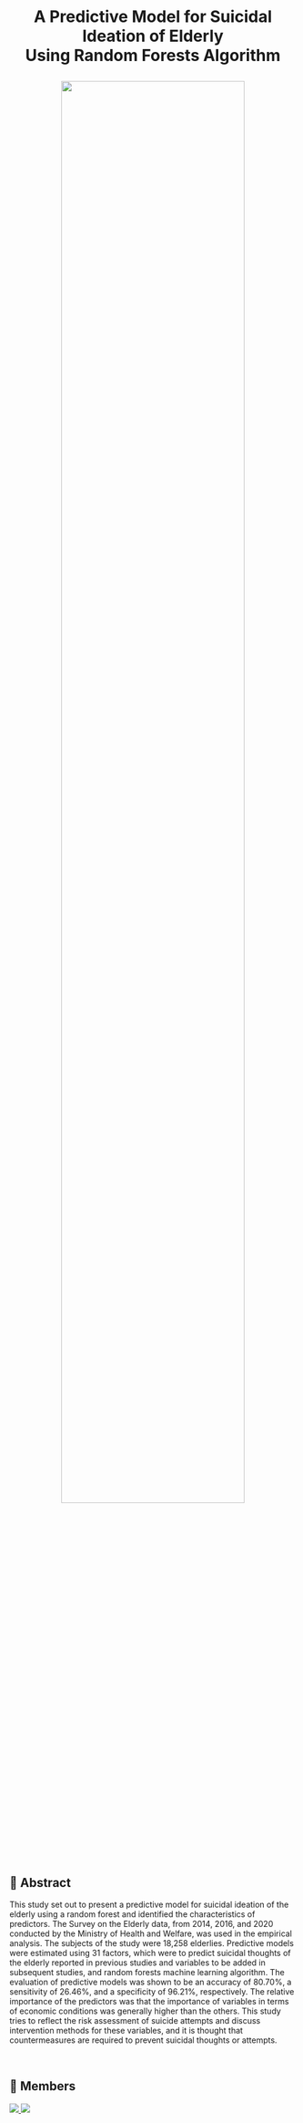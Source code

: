 # <p align="center">A Predictive Model for Suicidal Ideation of Elderly <br/> Using Random Forests Algorithm</p>
<p align="center"><img src="https://github.com/DayenaJeong/2022-1-ML1_project/assets/114856982/d5667f69-848d-4745-906e-edff64b1f1cb" width="80%" height="80%"></p>

## :pushpin: Abstract
This study set out to present a predictive model for suicidal ideation of the elderly using a random
forest and identified the characteristics of predictors. The Survey on the Elderly data, from 2014,
2016, and 2020 conducted by the Ministry of Health and Welfare, was used in the empirical analysis.
The subjects of the study were 18,258 elderlies. Predictive models were estimated using 31 factors,
which were to predict suicidal thoughts of the elderly reported in previous studies and variables to be
added in subsequent studies, and random forests machine learning algorithm. The evaluation of
predictive models was shown to be an accuracy of 80.70%, a sensitivity of 26.46%, and a specificity
of 96.21%, respectively. The relative importance of the predictors was that the importance of variables
in terms of economic conditions was generally higher than the others. This study tries to reflect the
risk assessment of suicide attempts and discuss intervention methods for these variables, and it is
thought that countermeasures are required to prevent suicidal thoughts or attempts.

<br/>

## :pushpin: Members
<a href="https://github.com/Skymind24/2022-ML1-project/graphs/contributors">
  <img src="https://contrib.rocks/image?repo=Skymind24/2022-ML1-project" />
  <img src="https://contrib.rocks/image?repo=DayenaJeong/2022-ML1-project" />
</a>

